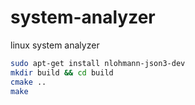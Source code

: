 # system-analyzer
linux system analyzer

```bash
sudo apt-get install nlohmann-json3-dev
mkdir build && cd build
cmake ..
make
```